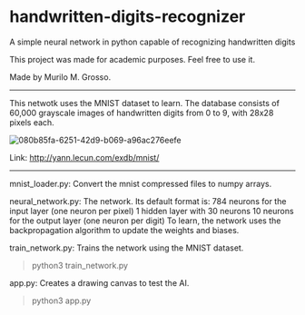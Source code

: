 # handwritten-digits-recognizer
A simple neural network in python capable of recognizing handwritten digits

This project was made for academic purposes.
Feel free to use it.

Made by Murilo M. Grosso.

------------------------------------------------------------------------------------------------------

This netwotk uses the MNIST dataset to learn.
The database consists of 60,000 grayscale images of handwritten digits from 0 to 9, with 28x28 pixels each.

![080b85fa-6251-42d9-b069-a96ac276eefe](https://user-images.githubusercontent.com/102973750/222712150-c58040a2-09ea-4e40-ba55-79df1cc62687.png)

Link: http://yann.lecun.com/exdb/mnist/

------------------------------------------------------------------------------------------------------

mnist_loader.py: Convert the mnist compressed files to numpy arrays.

neural_network.py: The network. Its default format is: 
  784 neurons for the input layer (one neuron per pixel)
  1 hidden layer with 30 neurons
  10 neurons for the output layer (one neuron per digit)
To learn, the network uses the backpropagation algorithm to update the weights and biases.

train_network.py: Trains the network using the MNIST dataset.
> python3 train_network.py

app.py: Creates a drawing canvas to test the AI.
> python3 app.py
